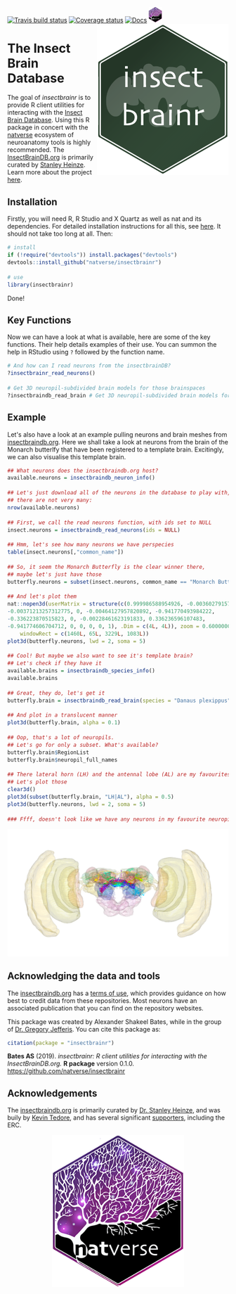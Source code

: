 <!-- README.md is generated from README.Rmd. Please edit that file -->
[![Travis build status](https://travis-ci.org/natverse/insectbrainr.svg?branch=master)](https://travis-ci.org/natverse/insectbrainr) [![Coverage status](https://codecov.io/gh/natverse/insectbrainr/branch/master/graph/badge.svg)](https://codecov.io/github/natverse/insectbrainr?branch=master) [![Docs](https://img.shields.io/badge/docs-100%25-brightgreen.svg)](http://jefferislab.github.io/insectbrainr/reference/) <a href="https://github.com/natverse/natverse"><img src="https://raw.githubusercontent.com/natverse/insectbrainr/master/inst/images/hex-natverse_logo.png" width="30px" /></a> <img align="right" width="300px" src="https://raw.githubusercontent.com/natverse/insectbrainr/master/inst/images/hex-insectbrainr.png">

The Insect Brain Database
=========================

The goal of *insectbrainr* is to provide R client utilities for interacting with the [Insect Brain Database](https://insectbraindb.org/app/). Using this R package in concert with the [natverse](https://github.com/natverse/natverse) ecosystem of neuroanatomy tools is highly recommended. The [InsectBrainDB.org](https://insectbraindb.org/app/) is primarily curated by [Stanley Heinze](https://www.biology.lu.se/stanley-heinze). Learn more about the project [here](https://insectbraindb.org/app/about).

Installation
------------

Firstly, you will need R, R Studio and X Quartz as well as nat and its dependencies. For detailed installation instructions for all this, see [here](https://jefferis.github.io/nat/articles/Installation.html). It should not take too long at all. Then:

``` r
# install
if (!require("devtools")) install.packages("devtools")
devtools::install_github("natverse/insectbrainr")

# use 
library(insectbrainr)
```

Done!

Key Functions
-------------

Now we can have a look at what is available, here are some of the key functions. Their help details examples of their use. You can summon the help in RStudio using `?` followed by the function name.

``` r
# And how can I read neurons from the insectbrainDB?
?insectbrainr_read_neurons()

# Get 3D neuropil-subdivided brain models for those brainspaces
?insectbraindb_read_brain # Get 3D neuropil-subdivided brain models for those brainspaces
```

Example
-------

Let's also have a look at an example pulling neurons and brain meshes from [insectbraindb.org](https://insectbraindb.org/app/). Here we shall take a look at neurons from the brain of the Monarch butterlfy that have been registered to a template brain. Excitingly, we can also visualise this template brain.

``` r
## What neurons does the insectbraindb.org host?
available.neurons = insectbraindb_neuron_info()

## Let's just download all of the neurons in the database to play with,
## there are not very many:
nrow(available.neurons)

## First, we call the read neurons function, with ids set to NULL
insect.neurons = insectbraindb_read_neurons(ids = NULL)

## Hmm, let's see how many neurons we have perspecies
table(insect.neurons[,"common_name"])

## So, it seem the Monarch Butterfly is the clear winner there, 
## maybe let's just have those
butterfly.neurons = subset(insect.neurons, common_name == "Monarch Butterfly")

## And let's plot them
nat::nopen3d(userMatrix = structure(c(0.999986588954926, -0.00360279157757759, 
-0.00371213257312775, 0, -0.00464127957820892, -0.941770493984222, 
-0.336223870515823, 0, -0.00228461623191833, 0.336236596107483, 
-0.941774606704712, 0, 0, 0, 0, 1), .Dim = c(4L, 4L)), zoom = 0.600000023841858, 
    windowRect = c(1460L, 65L, 3229L, 1083L))
plot3d(butterfly.neurons, lwd = 2, soma = 5)

## Cool! But maybe we also want to see it's template brain? 
## Let's check if they have it
available.brains = insectbraindb_species_info()
available.brains

## Great, they do, let's get it
butterfly.brain = insectbraindb_read_brain(species = "Danaus plexippus")

## And plot in a translucent manner
plot3d(butterfly.brain, alpha = 0.1)

## Oop, that's a lot of neuropils. 
## Let's go for only a subset. What's available?
butterfly.brain$RegionList
butterfly.brain$neuropil_full_names

## There lateral horn (LH) and the antennal lobe (AL) are my favourites.
## Let's plot those
clear3d()
plot3d(subset(butterfly.brain, "LH|AL"), alpha = 0.5)
plot3d(butterfly.neurons, lwd = 2, soma = 5)

### Ffff, doesn't look like we have any neurons in my favourite neuropils :(
```

![butterfly\_brain\_neurons](https://raw.githubusercontent.com/natverse/insectbrainr/master/inst/images/butterfly_brain_neurons.png)

Acknowledging the data and tools
--------------------------------

The [insectbraindb.org](https://insectbraindb.org/) has a [terms of use](https://insectbraindb.org/app/terms), which provides guidance on how best to credit data from these repositories. Most neurons have an associated publication that you can find on the repository websites.

This package was created by Alexander Shakeel Bates, while in the group of [Dr. Gregory Jefferis](https://en.wikipedia.org/wiki/Gregory_Jefferis). You can cite this package as:

``` r
citation(package = "insectbrainr")
```

**Bates AS** (2019). *insectbrainr: R client utilities for interacting with the InsectBrainDB.org.* **R package** version 0.1.0. <https://github.com/natverse/insectbrainr>

Acknowledgements
----------------

The [insectbraindb.org](https://insectbraindb.org/app/) is primarily curated by [Dr. Stanley Heinze](https://www.biology.lu.se/stanley-heinze), and was buily by [Kevin Tedore](https://tedore.com/), and has several significant [supporters](https://insectbraindb.org/app/), including the ERC.

<p align="center">
<img width="300px" src="https://raw.githubusercontent.com/natverse/insectbrainr/master/inst/images/hex-natverse_logo.png"/>
</p>
